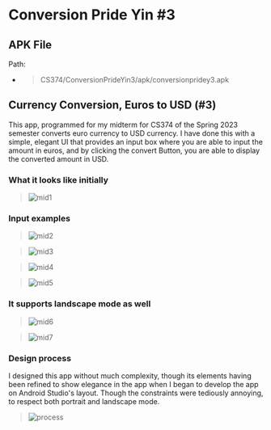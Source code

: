 # Conversion Pride Yin #3

## APK File

Path:
- > CS374/ConversionPrideYin3/apk/conversionpridey3.apk

## Currency Conversion, Euros to USD (#3)

This app, programmed for my midterm for CS374 of the Spring 2023 semester converts
euro currency to USD currency. I have done this with a simple, elegant UI that provides an input
box where you are able to input the amount in euros, and by clicking the convert Button, you are
able to display the converted amount in USD.

### What it looks like initially

> ![mid1](https://raw.githubusercontent.com/PrideInt/CS374/master/ConversionPrideYin3/images/midterm1.png)

### Input examples

> ![mid2](https://raw.githubusercontent.com/PrideInt/CS374/master/ConversionPrideYin3/images/midterm2.png)

> ![mid3](https://raw.githubusercontent.com/PrideInt/CS374/master/ConversionPrideYin3/images/midterm3.png)

> ![mid4](https://raw.githubusercontent.com/PrideInt/CS374/master/ConversionPrideYin3/images/midterm4.png)

> ![mid5](https://raw.githubusercontent.com/PrideInt/CS374/master/ConversionPrideYin3/images/midterm5.png)

### It supports landscape mode as well

> ![mid6](https://raw.githubusercontent.com/PrideInt/CS374/master/ConversionPrideYin3/images/midterm6.png)

> ![mid7](https://raw.githubusercontent.com/PrideInt/CS374/master/ConversionPrideYin3/images/midterm7.png)

### Design process

I designed this app without much complexity, though its elements having been refined to show elegance 
in the app when I began to develop the app on Android Studio's layout. Though the constraints
were tediously annoying, to respect both portrait and landscape mode.

> ![process](https://raw.githubusercontent.com/PrideInt/CS374/master/ConversionPrideYin3/images/designprocess.jpg)
